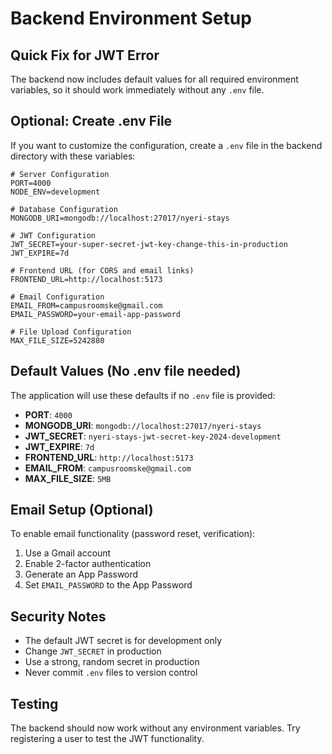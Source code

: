 # Backend Environment Setup

## Quick Fix for JWT Error

The backend now includes default values for all required environment variables, so it should work immediately without any `.env` file.

## Optional: Create .env File

If you want to customize the configuration, create a `.env` file in the backend directory with these variables:

```env
# Server Configuration
PORT=4000
NODE_ENV=development

# Database Configuration
MONGODB_URI=mongodb://localhost:27017/nyeri-stays

# JWT Configuration
JWT_SECRET=your-super-secret-jwt-key-change-this-in-production
JWT_EXPIRE=7d

# Frontend URL (for CORS and email links)
FRONTEND_URL=http://localhost:5173

# Email Configuration
EMAIL_FROM=campusroomske@gmail.com
EMAIL_PASSWORD=your-email-app-password

# File Upload Configuration
MAX_FILE_SIZE=5242880
```

## Default Values (No .env file needed)

The application will use these defaults if no `.env` file is provided:

- **PORT**: `4000`
- **MONGODB_URI**: `mongodb://localhost:27017/nyeri-stays`
- **JWT_SECRET**: `nyeri-stays-jwt-secret-key-2024-development`
- **JWT_EXPIRE**: `7d`
- **FRONTEND_URL**: `http://localhost:5173`
- **EMAIL_FROM**: `campusroomske@gmail.com`
- **MAX_FILE_SIZE**: `5MB`

## Email Setup (Optional)

To enable email functionality (password reset, verification):

1. Use a Gmail account
2. Enable 2-factor authentication
3. Generate an App Password
4. Set `EMAIL_PASSWORD` to the App Password

## Security Notes

- The default JWT secret is for development only
- Change `JWT_SECRET` in production
- Use a strong, random secret in production
- Never commit `.env` files to version control

## Testing

The backend should now work without any environment variables. Try registering a user to test the JWT functionality. 
